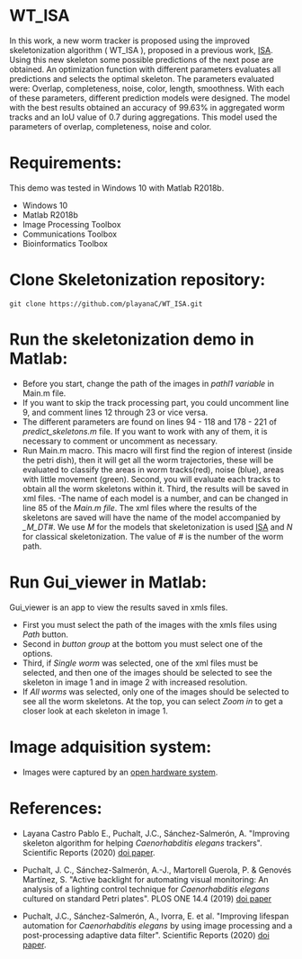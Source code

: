 # WT_ISA
In this work, a new worm tracker is proposed using the improved skeletonization algorithm ( WT_ISA ), proposed in a previous work, [ISA](https://doi.org/10.1038/s41598-020-79430-8). Using this new skeleton some possible predictions of the next pose are obtained. An optimization function with different parameters evaluates all predictions and selects the optimal skeleton. The parameters evaluated were: Overlap, completeness, noise, color, length, smoothness. With each of these parameters, different prediction models were designed. The model with the best results obtained an accuracy of 99.63% in aggregated worm tracks and an IoU value of 0.7 during aggregations. This model used the parameters of overlap, completeness, noise and color.

# Requirements:
This demo was tested in Windows 10 with Matlab R2018b.
- Windows 10
- Matlab R2018b
- Image Processing Toolbox
- Communications Toolbox
- Bioinformatics Toolbox

# Clone Skeletonization repository:
```
git clone https://github.com/playanaC/WT_ISA.git
```

# Run the skeletonization demo in Matlab:
- Before you start, change the path of the images in *pathl1 variable* in Main.m file.
- If you want to skip the track processing part, you could uncomment line 9, and comment lines 12 through 23 or vice versa.
- The different parameters are found on lines 94 - 118 and 178 - 221 of *predict_skeletons.m* file. If you want to work with any of them, it is necessary to comment or     uncomment as necessary.
- Run Main.m macro. This macro will first find the region of interest (inside the petri dish), then it will get all the worm trajectories, these will be evaluated to classify the areas in worm tracks(red), noise (blue), areas with little movement (green). Second, you will evaluate each tracks to obtain all the worm skeletons within it. Third, the results will be saved in xml files. 
-The name of each model is a number, and can be changed in line 85 of the *Main.m file*. The xml files where the results of the skeletons are saved will have the name of the model accompanied by *_M_DT#*. We use *M* for the models that skeletonization is used [ISA](https://doi.org/10.1038/s41598-020-79430-8) and *N* for classical skeletonization. The value of *#* is the number of the worm path.

# Run Gui_viewer in Matlab:
Gui_viewer is an app to view the results saved in xmls files.
- First you must select the path of the images with the xmls files using *Path* button.
- Second in *button group* at the bottom you must select one of the options.
- Third, if *Single worm* was selected, one of the xml files must be selected, and then one of the images should be selected to see the skeleton in image 1 and in image 2 with increased resolution.
- If *All worms* was selected, only one of the images should be selected to see all the worm skeletons. At the top, you can select *Zoom in* to get a closer look at each skeleton in image 1.

# Image adquisition system:
- Images were captured by an [open hardware system](https://github.com/JCPuchalt/c-elegans_smartLight).


# References:
- Layana Castro Pablo E., Puchalt, J.C., Sánchez-Salmerón, A. "Improving skeleton algorithm for helping *Caenorhabditis elegans* trackers". Scientific Reports (2020) [doi paper](https://doi.org/10.1038/s41598-020-79430-8).

- Puchalt, J. C., Sánchez-Salmerón, A.-J., Martorell Guerola, P. & Genovés Martínez, S. "Active backlight for automating visual monitoring: An analysis of a lighting control technique for *Caenorhabditis elegans* cultured on standard Petri plates". PLOS ONE 14.4 (2019) [doi paper](https://doi.org/10.1371/journal.pone.0215548)

- Puchalt, J.C., Sánchez-Salmerón, A., Ivorra, E. et al. "Improving lifespan automation for *Caenorhabditis elegans* by using image processing and a post-processing adaptive data filter". Scientific Reports (2020) [doi paper](https://doi.org/10.1038/s41598-020-65619-4).
